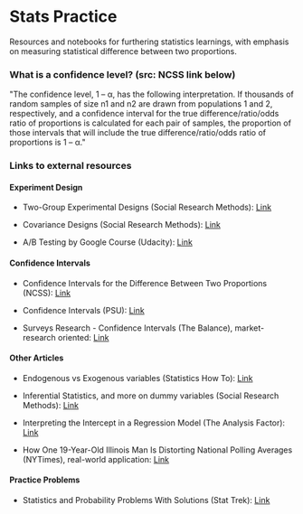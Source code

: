 # Stats Practice
Resources and notebooks for furthering statistics learnings, with emphasis on measuring statistical difference between two proportions.

### What is a confidence level? (src: NCSS link below)
"The confidence level, 1 – α, has the following interpretation. If thousands of random samples of size n1 and n2 are drawn from populations 1 and 2, respectively, and a confidence interval for the true difference/ratio/odds ratio of proportions is calculated for each pair of samples, the proportion of those intervals that will include the true difference/ratio/odds ratio of proportions is 1 – α."

### Links to external resources

#### Experiment Design

* Two-Group Experimental Designs (Social Research Methods): [Link](https://www.socialresearchmethods.net/kb/expsimp.php)

* Covariance Designs (Social Research Methods): [Link](https://www.socialresearchmethods.net/kb/expcov.php)

* A/B Testing by Google Course (Udacity): [Link](https://www.udacity.com/course/ab-testing--ud257)

#### Confidence Intervals

* Confidence Intervals for the Difference Between Two Proportions (NCSS): [Link](https://ncss-wpengine.netdna-ssl.com/wp-content/themes/ncss/pdf/Procedures/PASS/Confidence_Intervals_for_the_Difference_Between_Two_Proportions.pdf)

* Confidence Intervals (PSU): [Link](http://sites.stat.psu.edu/~ajw13/stat200_upd/07_CI/07_CI_print.html)

* Surveys Research - Confidence Intervals (The Balance), market-research oriented: [Link](https://www.thebalance.com/surveys-research-confidence-intervals-2297097)

#### Other Articles

* Endogenous vs Exogenous variables (Statistics How To): [Link](http://www.statisticshowto.com/endogenous-variable/)

* Inferential Statistics, and more on dummy variables (Social Research Methods): [Link](https://www.socialresearchmethods.net/kb/statinf.php)

* Interpreting the Intercept in a Regression Model (The Analysis Factor): [Link](http://www.theanalysisfactor.com/interpreting-the-intercept-in-a-regression-model/)

* How One 19-Year-Old Illinois Man Is Distorting National Polling Averages (NYTimes), real-world application: [Link](https://www.nytimes.com/2016/10/13/upshot/how-one-19-year-old-illinois-man-is-distorting-national-polling-averages.html)

#### Practice Problems

* Statistics and Probability Problems With Solutions (Stat Trek): [Link](http://stattrek.com/statistics/problems.aspx)

